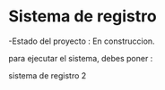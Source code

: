 <h1> Sistema de registro </h1>

-Estado del proyecto : En construccion.


para ejecutar el sistema, debes poner : 

sistema de registro 2
